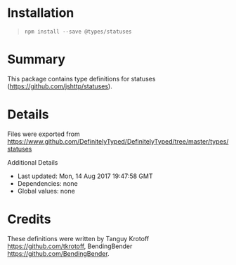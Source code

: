 # Installation
> `npm install --save @types/statuses`

# Summary
This package contains type definitions for statuses (https://github.com/jshttp/statuses).

# Details
Files were exported from https://www.github.com/DefinitelyTyped/DefinitelyTyped/tree/master/types/statuses

Additional Details
 * Last updated: Mon, 14 Aug 2017 19:47:58 GMT
 * Dependencies: none
 * Global values: none

# Credits
These definitions were written by Tanguy Krotoff <https://github.com/tkrotoff>, BendingBender <https://github.com/BendingBender>.
